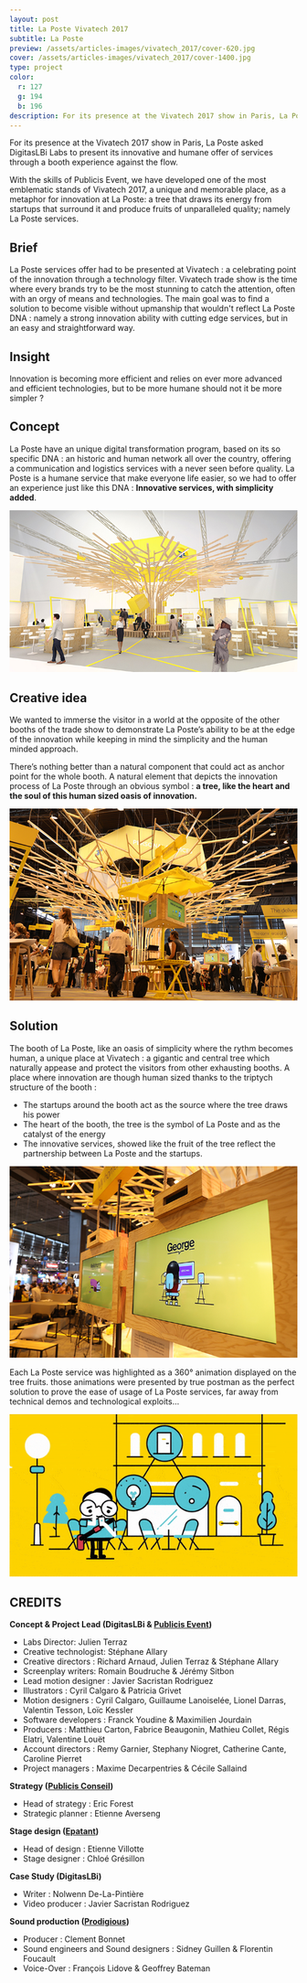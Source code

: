 ```yaml
---
layout: post
title: La Poste Vivatech 2017
subtitle: La Poste
preview: /assets/articles-images/vivatech_2017/cover-620.jpg
cover: /assets/articles-images/vivatech_2017/cover-1400.jpg
type: project
color:
  r: 127
  g: 194
  b: 196
description: For its presence at the Vivatech 2017 show in Paris, La Poste asked DigitasLBi Labs to present its innovative and humane offer of services through a booth experience against the flow. With the skills of Publicis Event, we have developed one of the most emblematic stands of Vivatech 2017, a unique and memorable place, as a metaphor for innovation at La Poste; a tree that draws its energy from startups that surround it and produce fruits of unparalleled quality; namely La Poste services.
---
```


For its presence at the Vivatech 2017 show in Paris, La Poste asked DigitasLBi Labs to present its innovative and humane offer of services through a booth experience against the flow.

With the skills of Publicis Event, we have developed one of the most emblematic stands of Vivatech 2017, a unique and memorable place, as a metaphor for innovation at La Poste: a tree that draws its energy from startups that surround it and produce fruits of unparalleled quality; namely La Poste services.

## Brief

La Poste services offer had to be presented at Vivatech : a celebrating point of the innovation through a technology filter. Vivatech trade show is the time where every brands try to be the most stunning to catch the attention, often with an orgy of means and technologies. The main goal was to find a solution to become visible without upmanship that wouldn't reflect La Poste DNA : namely a strong innovation ability with cutting edge services, but in an easy and straightforward way.


## Insight

Innovation is becoming more efficient and relies on ever more advanced and efficient technologies, but to be more humane should not it be more simpler ?


## Concept

La Poste have an unique digital transformation program, based on its so specific DNA : an historic and human network all over the country, offering a communication and logistics services with a never seen before quality. La Poste is a humane service that make everyone life easier, so we had to offer an experience just like this DNA : **Innovative services, with simplicity added**.

![image](/assets/articles-images/vivatech_2017/vivatech_01.jpg)

## Creative idea

We wanted to immerse the visitor in a world at the opposite of the other booths of the trade show to demonstrate La Poste’s ability to be at the edge of the innovation while keeping in mind the simplicity and the human minded approach.

There’s nothing better than a natural component that could act as anchor point for the whole booth. A natural element that depicts the innovation process of La Poste through an obvious symbol : **a tree, like the heart and the soul of this human sized oasis of innovation.**

![image](/assets/articles-images/vivatech_2017/vivatech_02.jpg)



## Solution

The booth of La Poste, like an oasis of simplicity where the rythm becomes human, a unique place at Vivatech : a gigantic and central tree which naturally appease  and protect the visitors from other exhausting booths.
A place where innovation are though human sized thanks to the triptych structure of the booth :

- The startups around the booth act as the source where the tree draws his power
- The heart of the booth, the tree is the symbol of La Poste and as the catalyst of the energy
- The innovative services, showed like the fruit of the tree reflect the partnership between La Poste and the startups.


![image](/assets/articles-images/vivatech_2017/vivatech_03.jpg)


Each La Poste service was highlighted as a 360° animation displayed on the tree fruits. those animations were presented by true postman as the perfect solution to prove the ease of usage of La Poste services, far away from technical demos and technological exploits...

![image](/assets/articles-images/vivatech_2017/vivatech_04.gif)



## CREDITS

**Concept & Project Lead (DigitasLBi & [Publicis Event](https://www.publicisevents.com/))**

- Labs Director: Julien Terraz
- Creative technologist:  Stéphane Allary
- Creative directors : Richard Arnaud, Julien Terraz & Stéphane Allary
- Screenplay writers: Romain Boudruche & Jérémy Sitbon
- Lead motion designer : Javier Sacristan Rodriguez
- Illustrators : Cyril Calgaro & Patricia Grivet
- Motion designers : Cyril Calgaro, Guillaume Lanoiselée, Lionel Darras, Valentin Tesson, Loïc Kessler
- Software developers : Franck Youdine & Maximilien Jourdain
- Producers : Matthieu Carton, Fabrice Beaugonin, Mathieu Collet, Régis Elatri, Valentine Louët
- Account directors : Remy Garnier, Stephany Niogret, Catherine Cante, Caroline Pierret
- Project managers :  Maxime Decarpentries & Cécile Sallaind

**Strategy ([Publicis Conseil](http://www.publicisconseil.fr/))**

- Head of strategy : Eric Forest
- Strategic planner : Etienne Averseng

**Stage design ([Epatant](http://www.epatant.fr/))**

- Head of design : Etienne Villotte
- Stage designer : Chloé Grésillon

**Case Study (DigitasLBi)**

- Writer : Nolwenn De-La-Pintière
- Video producer : Javier Sacristan Rodriguez

**Sound production ([Prodigious](http://www.prodigious.com/))**
- Producer : Clement Bonnet
- Sound engineers and Sound designers : Sidney Guillen & Florentin Foucault
- Voice-Over : François Lidove & Geoffrey Bateman
